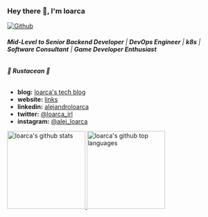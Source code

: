 ### Hey there 👋, I'm loarca

[![Github](https://img.shields.io/github/followers/loarca?label=Follow&style=social)](https://github.com/loarca)

###### ***Mid-Level to Senior Backend Developer*** | ***DevOps Engineer*** | ***k8s*** | ***Software Consultant*** | ***Game Developer Enthusiast***
###### ***🦀 Rustacean 🦀***


* **blog:** [loarca's tech blog](https://blog.loarca.dev)
* **website:** [links](https://loarca.dev)
* **linkedin:** [alejandroloarca](https://www.linkedin.com/in/alejandroloarca)
* **twitter:** [@loarca_irl](https://twitter.com/loarca_irl)
* **instagram:** [@alej_loarca](https://www.instagram.com/alej_loarca)
<!-- * **ᵛᵉʳʸ fancy portfolio:** [My stuff](https://loarca.dev) (go check it out!) -->

<a href="https://github.com/loarca">
  <img height="180em" src="https://github-readme-stats.vercel.app/api?username=loarca&show_icons=true&theme=material-palenight&count_private=true" alt="loarca's github stats" />
  <img height="180em" src="https://github-readme-stats.vercel.app/api/top-langs?username=loarca&theme=material-palenight&layout=compact&count_private=true" alt="loarca's github top languages" />
</a>
<br/>

<!--
**loarca/loarca** is a ✨ _special_ ✨ repository because its `README.md` (this file) appears on your GitHub profile.

Here are some ideas to get you started:

- 🔭 I’m currently working on ...
- 🌱 I’m currently learning ...
- 👯 I’m looking to collaborate on ...
- 🤔 I’m looking for help with ...
- 💬 Ask me about ...
- 📫 How to reach me: ...
- 😄 Pronouns: ...
- ⚡ Fun fact: ...
-->
